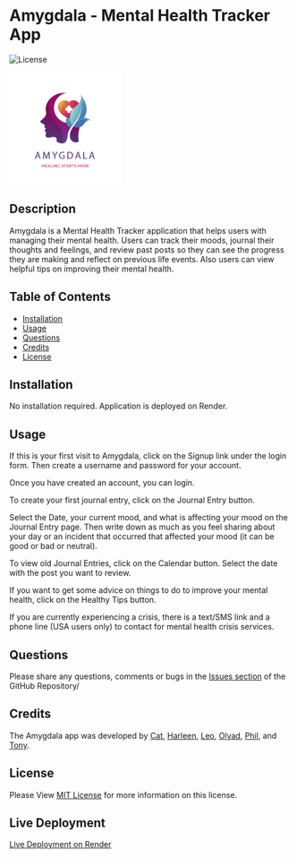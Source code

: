 # Amygdala - Mental Health Tracker App

![License](https://img.shields.io/badge/License-MIT-yellow.svg)

<img src="./client/src/assets/logo/amygdala_logo.png" alt="Amygdala Logo" width="200" height="200">

## Description

Amygdala is a Mental Health Tracker application that helps users with managing their mental health. Users can track their moods, journal their thoughts and feelings, and review past posts so they can see the progress they are making and reflect on previous life events. Also users can view helpful tips on improving their mental health.

## Table of Contents

- [Installation](#installation)
- [Usage](#usage)
- [Questions](#questions)
- [Credits](#credits)
- [License](#license)

## Installation<a id="installation"></a>

No installation required. Application is deployed on Render.

## Usage<a id="usage"></a>

If this is your first visit to Amygdala, click on the Signup link under the login form. Then create a username and password for your account.

Once you have created an account, you can login.

To create your first journal entry, click on the Journal Entry button.

Select the Date, your current mood, and what is affecting your mood on the Journal Entry page. Then write down as much as you feel sharing about your day or an incident that occurred that affected your mood (it can be good or bad or neutral).

To view old Journal Entries, click on the Calendar button. Select the date with the post you want to review.

If you want to get some advice on things to do to improve your mental health, click on the Healthy Tips button.

If you are currently experiencing a crisis, there is a text/SMS link and a phone line (USA users only) to contact for mental health crisis services.

## Questions<a id="questions"></a>

Please share any questions, comments or bugs in the <a href="https://github.com/ChinaCat1998/Amygdala-App/issues">Issues section</a> of the GitHub Repository/

## Credits<a id="credits"></a>

The Amygdala app was developed by <a href="https://github.com/ChinaCat1998">Cat</a>, <a href="#">Harleen</a>,
<a href="https://github.com/Leo-webdev7">Leo</a>, <a href="https://github.com/thymetime">Olyad</a>, <a href="https://github.com/PhilipMcF">Phil</a>, and <a href="https://github.com/sketchyTK">Tony</a>.

## License
Please View <a href="https://github.com/ChinaCat1998/Amygdala-App?tab=MIT-1-ov-file">MIT License</a> for more information on this license.

## Live Deployment

<a href="#">Live Deployment on Render</a>

